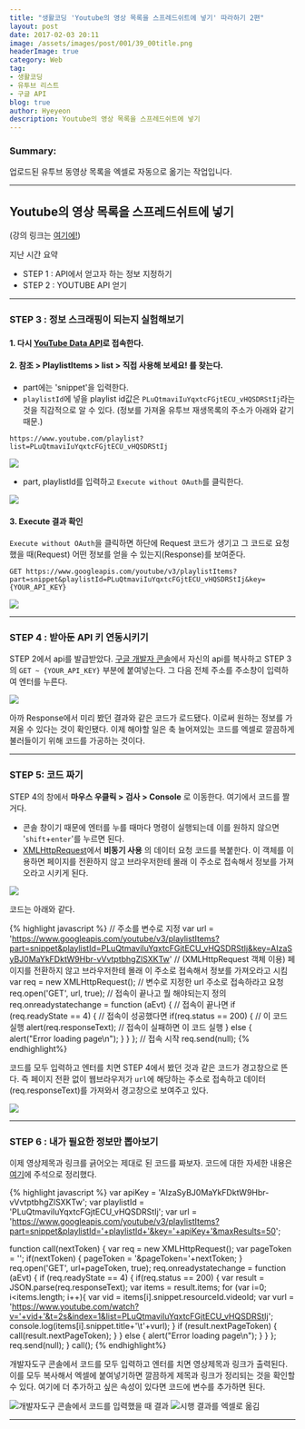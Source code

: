 ```yaml
---
title: "생활코딩 'Youtube의 영상 목록을 스프레드쉬트에 넣기' 따라하기 2편"
layout: post
date: 2017-02-03 20:11
image: /assets/images/post/001/39_00title.png
headerImage: true
category: Web
tag:
- 생활코딩
- 유투브 리스트
- 구글 API
blog: true
author: Hyeyeon
description: Youtube의 영상 목록을 스프레드쉬트에 넣기
---
```


### Summary:

업로드된 유투브 동영상 목록을 엑셀로 자동으로 옮기는 작업입니다.

---


## Youtube의 영상 목록을 스프레드쉬트에 넣기

(강의 링크는 [여기에!](https://opentutorials.org/module/2503/14109))

지난 시간 요약

  * STEP 1 : API에서 얻고자 하는 정보 지정하기
  * STEP 2 : YOUTUBE API 얻기

---

### STEP 3 : 정보 스크래핑이 되는지 실험해보기

#### 1. 다시 [YouTube Data API](https://developers.google.com/youtube/v3/docs/?hl=ko)로 접속한다.

#### 2. **참조 > PlaylistItems > list > 직접 사용해 보세요!** 를 찾는다.

* part에는 'snippet'을 입력한다.
* `playlistId`에 넣을 playlist id값은 `PLuQtmaviIuYqxtcFGjtECU_vHQSDRStIj`라는 것을 직감적으로 알 수 있다. (정보를 가져올 유투브 재생목록의 주소가 아래와 같기 때문.)

```
https://www.youtube.com/playlist?list=PLuQtmaviIuYqxtcFGjtECU_vHQSDRStIj
```
![](/assets/images/post/001/41_01.png)

* part, playlistId를 입력하고 `Execute without OAuth`를 클릭한다.

![](/assets/images/post/001/41_02.png)

#### 3. Execute 결과 확인

`Execute without OAuth`을 클릭하면 하단에 Request 코드가 생기고 그 코드로 요청했을 때(Request) 어떤 정보를 얻을 수 있는지(Response)를 보여준다.

```
GET https://www.googleapis.com/youtube/v3/playlistItems?part=snippet&playlistId=PLuQtmaviIuYqxtcFGjtECU_vHQSDRStIj&key={YOUR_API_KEY}
```
![](/assets/images/post/001/41_03.png)

---

### STEP 4 : 받아둔 API 키 연동시키기

STEP 2에서 api를 발급받았다. [구글 개발자 콘솔](https://console.developers.google.com/apis?project=441956594490&hl=ko)에서 자신의 api를 복사하고 STEP 3의 `GET ~ {YOUR_API_KEY}` 부분에 붙여넣는다. 그 다음 전체 주소를 주소창이 입력하여 엔터를 누른다.

![](/assets/images/post/001/41_04.png)

아까 Response에서 미리 봤던 결과와 같은 코드가 로드됐다. 이로써 원하는 정보를 가져올 수 있다는 것이 확인됐다. 이제 해야할 일은 축 늘어져있는 코드를 엑셀로 깔끔하게 불러들이기 위해 코드를 가공하는 것이다.

---

### STEP 5: 코드 짜기

STEP 4의 창에서 **마우스 우클릭 > 검사 > Console** 로 이동한다. 여기에서 코드를 짤 거다.

* 콘솔 창이기 때문에 엔터를 누를 때마다 명령이 실행되는데 이를 원하지 않으면 '`shift`+`enter`'를 누르면 된다.
* [XMLHttpRequest](https://developer.mozilla.org/ko/docs/XMLHttpRequest)에서 **비동기 사용** 의 데이터 요청 코드를 복붙한다. 이 객체를 이용하면 페이지를 전환하지 않고 브라우저한테 몰래 이 주소로 접속해서 정보를 가져오라고 시키게 된다.

![](/assets/images/post/001/41_05.png)

코드는 아래와 같다.

{% highlight javascript %}
// 주소를 변수로 지정
var url = 'https://www.googleapis.com/youtube/v3/playlistItems?part=snippet&playlistId=PLuQtmaviIuYqxtcFGjtECU_vHQSDRStIj&key=AIzaSyBJ0MaYkFDktW9Hbr-vVvtptbhgZlSXKTw'
// (XMLHttpRequest 객체 이용) 페이지를 전환하지 않고 브라우저한테 몰래 이 주소로 접속해서 정보를 가져오라고 시킴
var req = new XMLHttpRequest();
// 변수로 지정한 url 주소로 접속하라고 요청
req.open('GET', url, true);
// 접속이 끝나고 뭘 해야되는지 정의
req.onreadystatechange = function (aEvt) {
// 접속이 끝나면
  if (req.readyState == 4) {
// 접속이 성공했다면
     if(req.status == 200) {
// 이 코드 실행
      alert(req.responseText);
// 접속이 실패하면 이 코드 실행
     } else {
      alert("Error loading page\n");
     }
  }
};
// 접속 시작
req.send(null);
{% endhighlight%}

코드를 모두 입력하고 엔터를 치면 STEP 4에서 봤던 것과 같은 코드가 경고창으로 뜬다. 즉 페이지 전환 없이 웹브라우저가 `url`에 해당하는 주소로 접속하고 데이터(req.responseText)를 가져와서 경고창으로 보여주고 있다.

![](/assets/images/post/001/41_06.png)

---

### STEP 6 : 내가 필요한 정보만 뽑아보기

이제 영상제목과 링크를 긁어오는 제대로 된 코드를 짜보자. 코드에 대한 자세한 내용은 [여기](https://github.com/imyeonn/Opentutorials/blob/master/youtube/XMLHttpRequest_youtube.js)에 주석으로 정리했다.

{% highlight javascript %}
var apiKey = 'AIzaSyBJ0MaYkFDktW9Hbr-vVvtptbhgZlSXKTw';
var playlistId = 'PLuQtmaviIuYqxtcFGjtECU_vHQSDRStIj';
var url = 'https://www.googleapis.com/youtube/v3/playlistItems?part=snippet&playlistId='+playlistId+'&key='+apiKey+'&maxResults=50';

function call(nextToken) {
var req = new XMLHttpRequest();
var pageToken = '';
if(nextToken) {
  pageToken = '&pageToken='+nextToken;
}
req.open('GET', url+pageToken, true);
req.onreadystatechange = function (aEvt) {
  if (req.readyState == 4) {
    if(req.status == 200) {
		  var result = JSON.parse(req.responseText);
		  var items = result.items;
      for (var i=0; i<items.length; i++){
        var vid = items[i].snippet.resourceId.videoId;
        var vurl = 'https://www.youtube.com/watch?v='+vid+'&t=2s&index=1&list=PLuQtmaviIuYqxtcFGjtECU_vHQSDRStIj';
        console.log(items[i].snippet.title+'\t'+vurl);
      }
      if (result.nextPageToken) {
        call(result.nextPageToken);
      }
    } else {
      alert("Error loading page\n");
    }
  }
};
req.send(null);
}
call();
{% endhighlight%}

개발자도구 콘솔에서 코드를 모두 입력하고 엔터를 치면 영상제목과 링크가 출력된다. 이를 모두 복사해서 엑셀에 붙여넣기하면 깔끔하게 제목과 링크가 정리되는 것을 확인할 수 있다. 여기에 더 추가하고 싶은 속성이 있다면 코드에 변수를 추가하면 된다.

![개발자도구 콘솔에서 코드를 입력했을 때 결과](/assets/images/post/001/41_07.png)
![시행 결과를 엑셀로 옮김](/assets/images/post/001/41_08.png)

---
